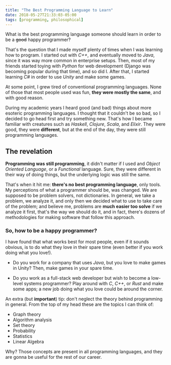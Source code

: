 ```yaml
---
title: "The Best Programming Language to Learn"
date: 2018-05-27T21:33:03-05:00
tags: [programming, philosophical]
---
```

What is the best programming language someone should learn in order to be a ~~good~~ happy programmer?
<!--more-->

That's the question that I made myself plenty of times when I was learning how to program. I started out with *C++*, and eventually moved to *Java*, since it was way more common in enterprise setups. Then, most of my friends started toying with *Python* for web development (Django was becoming popular during that time), and so did I. After that, I started learning *C#* in order to use *Unity* and make some games.

At some point, I grew tired of conventional programming languages. None of those that most people used was fun, **they were mostly the same**, and with good reason.

During my academic years I heard good (and bad) things about more esoteric programming languages. I thought that it couldn't be so bad, so I decided to go head first and try something new. That's how I became familiar with creatures such as *Haskell*, *Clojure*, *Scala*, and *Elixir*. They were good, they were **different**, but at the end of the day, they were still programming languages.

## The revelation
**Programming was still programming**, it didn't matter if I used and *Object Oriented Language*, or a *Functional* language. Sure, they were different in their way of doing things, but the underlying logic was still the same.

That's when it hit me: **there's no best programming language**, only tools. My perceptions of what a programmer should be, was changed. We are supposed to be problem solvers, not dictionaries. In general, we take a problem, we analyze it, and only then we decided what to use to take care of the problem; and believe me, problems are **much easier too solve** if we analyze it first, that's the way we should do it, and in fact, there's dozens of methodologies for making software that follow this approach.

### So, how to be a happy programmer?
I have found that what works best for most people, even if it sounds obvious, is to do what they love in their spare time (even better if you work doing what you love!).

* Do you work for a company that uses *Java*, but you love to make games in Unity? Then, make games in your spare time.

* Do you work as a full-stack web developer but wish to become a low-level systems programmer? Play around with *C*, *C++*, or *Rust* and make some apps; a new job doing what you love could be around the corner.

An extra (but **important**) tip: don't neglect the theory behind programming in general. From the top of my head these are the topics I can think of:

* Graph theory
* Algorithm analysis
* Set theory
* Probability
* Statistics
* Linear Algebra

Why? Those concepts are present in all programming languages, and they are gonna be useful for the rest of our career.
